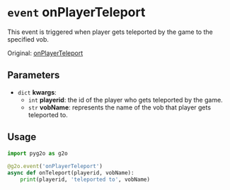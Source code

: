 # `event` onPlayerTeleport
This event is triggered when player gets teleported by the game to the specified vob.

Original: [onPlayerTeleport](https://gothicmultiplayerteam.gitlab.io/docs/0.3.0/script-reference/server-events/player/onPlayerTeleport/)

## Parameters
* `dict` **kwargs**:
    * `int` **playerid**: the id of the player who gets teleported by the game.
    * `str` **vobName**: represents the name of the vob that player gets teleported to.
    
## Usage
```python
import pyg2o as g2o
        
@g2o.event('onPlayerTeleport')
async def onTeleport(playerid, vobName):
    print(playerid, 'teleported to', vobName)
```